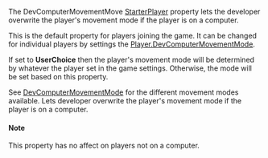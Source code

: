 The DevComputerMovementMove [StarterPlayer](https://create.roblox.com/docs/reference/engine/classes/StarterPlayer) property lets the developer
overwrite the player's movement mode if the player is on a computer.

This is the default property for players joining the game. It can be
changed for individual players by settings the
[Player.DevComputerMovementMode](https://create.roblox.com/docs/reference/engine/classes/Player#DevComputerMovementMode).

If set to **UserChoice** then the player's movement mode will be
determined by whatever the player set in the game settings. Otherwise, the
mode will be set based on this property.

See [DevComputerMovementMode](https://developer.roblox.com/en-us/api-reference/enum/DevComputerMovementMode) for the different movement modes
available. Lets developer overwrite the player's movement mode if the
player is on a computer.

#### Note

This property has no affect on players not on a computer.